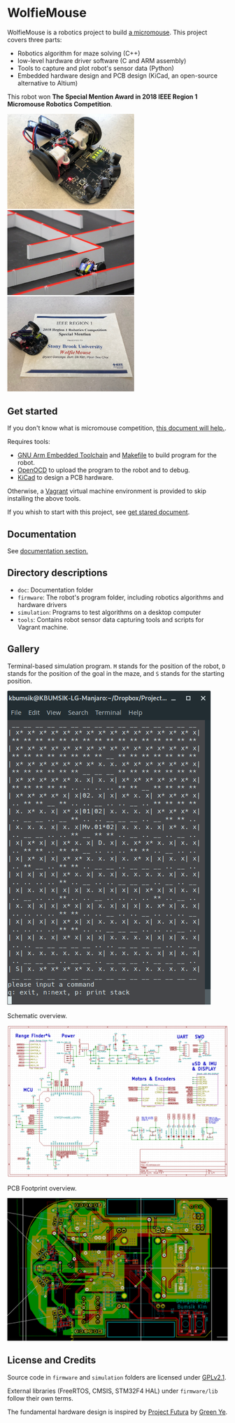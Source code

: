 # WolfieMouse

WolfieMouse is a robotics project to build [a micromouse](https://en.wikipedia.org/wiki/Micromouse). This project covers three parts:

* Robotics algorithm for maze solving (C++)
* low-level hardware driver software (C and ARM assembly)
* Tools to capture and plot robot's sensor data (Python)
* Embedded hardware design and PCB design (KiCad, an open-source alternative to Altium)

This robot won **The Special Mention Award in 2018 IEEE Region 1 Micromouse Robotics Competition**.

<img src="doc/images/wolfiemouse_2018.jpg" width="290px"><img src="doc/images/wolfiemouse_maze_2018.jpg" width="290px"><img src="doc/images/prize_2018.jpg" width="290px">

## Get started

If you don't know what is micromouse competition, [this document will help.](doc/What-is-Micromouse.md).

Requires tools:
* [GNU Arm Embedded Toolchain](https://developer.arm.com/open-source/gnu-toolchain/gnu-rm) and [Makefile](https://www.gnu.org/software/make/manual/make.html) to build program for the robot.
* [OpenOCD](http://openocd.org/) to upload the program to the robot and to debug.
* [KiCad](http://kicad-pcb.org/) to design a PCB hardware.

Otherwise, a [Vagrant](https://www.vagrantup.com/) virtual machine environment is provided to skip installing the above tools.

If you whish to start with this project, see [get stared document](doc/Get-started.md).

## Documentation

See [documentation section.](doc/)

## Directory descriptions

* `doc`: Documentation folder
* `firmware`: The robot's program folder, including robotics algorithms and hardware drivers
* `simulation`: Programs to test algorithms on a desktop computer
* `tools`: Contains robot sensor data capturing tools and scripts for Vagrant machine.

## Gallery

Terminal-based simulation program. `M` stands for the position of the robot, `D` stands for the position of the goal in the maze, and `S` stands for the starting position.

![simulation](doc/images/simulation_screen.png)

Schematic overview.

![schematic_overview](doc/images/schematic.png)

PCB Footprint overview.

![pcb_overview](doc/images/pcb_footprint.png)

## License and Credits

Source code in `firmware` and `simulation` folders are licensed under [GPLv2.1](https://www.gnu.org/licenses/old-licenses/lgpl-2.1.en.html).

External libraries (FreeRTOS, CMSIS, STM32F4 HAL) under `firmware/lib` follow their own terms.

The fundamental hardware design is inspired by [Project Futura](http://micromouseusa.com/?page_id=1342) by [Green Ye](http://www.greenye.net/).